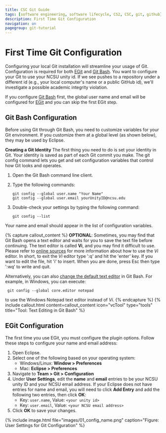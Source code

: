 ```yaml
---
title: CSC Git Guide
tags: [software engineering, software lifecycle, CS2, CSC, git, github]
description: First Time Git Configuration
navigation: on
pagegroup: git-tutorial
---
```


# First Time Git Configuration
Configuring your local Git installation will streamline your usage of Git.  Configuration is required for both [EGit](#egit-configuration) and [Git Bash](#git-bash-configuration).  You want to configure your Git to use your NCSU unity id.  If we see pushes to a repository under a different id (e.g., your local computer's name or a public GitHub id), we'll investigate a possible academic integrity violation.

If you configure [Git Bash](#git-bash-configuration) first, the global user name and email will be configured for [EGit](#egit-configuration) and you can skip the first EGit step. 


## Git Bash Configuration
Before using Git through Git Bash, you need to customize variables for your Git environment.  If you customize them at a global level (as shown below), they may be used by Eclipse.

**Creating a Git Identity**
The first thing you need to do is set your identity in Git. Your identity is saved as part of each Git commit you make. The git config command lets you get and set configuration variables that control how Git looks and operates.

  1. Open the Git Bash command line client.
  2. Type the following commands:
   
        ```
        git config --global user.name "Your Name"
        git config --global user.email yourUnityID@ncsu.edu
        ```
    
  3. Double-check your settings by typing the following command:
  
        ```
        git config --list
        ```
    
Your name and email should appear in the list of configuration variables.
	
{% capture callout_content %}
**OPTIONAL**: Sometimes, you may find that Git Bash opens a text editor and waits for you to save the text file before continuing. The text editor is called **Vi**, and you may find it difficult to use. Please refer to [online sources](http://www.atmos.albany.edu/daes/atmclasses/atm350/vi_cheat_sheet.pdf) for more information about how to use the *Vi* editor.
In short, to exit the *Vi* editor type ':q' and hit the 'enter' key.  If you want to edit the file, hit 'i' to insert.  When you are done, press Esc then type ':wq' to write and quit.
   
Alternatively, you can also [change the default text editor](https://git-scm.com/book/en/v2/Customizing-Git-Git-Configuration) in Git Bash. For example, in Windows, you can execute:
     
	 git config --global core.editor notepad
	
to use the Windows Notepad text editor instead of *Vi*.
{% endcapture %}
{% include callout.html content=callout_content icon="vcTool" type="tools" title="Tool: Text Editing in Git Bash" %}


## EGit Configuration
The first time you use EGit, you must configure the plugin options. Follow these steps to configure your name and email address:

   1. Open Eclipse.
   1. Select one of the following based on your operating system:
      * Windows/Linux: **Window > Preferences**
      * Mac: **Eclipse > Preferences**
   1. Navigate to **Team > Git > Configuration**
   1. Under **User Settings**, edit the **name** and **email** entries to be your NCSU unity ID and your NCSU email address.  If your Eclipse does not have entries for name and email, you will need to click **Add Entry** and add the following two entries, then click **OK**:
      * Key: `user.name`, Value: `<your unity id>`
      * Key: `user.email`, Value: `<your NCSU email address>`
   1. Click **OK** to save your changes.
    
{% include image.html file="images/01_config_name.png" caption="Figure: User Settings for Git Configuration" %} 
